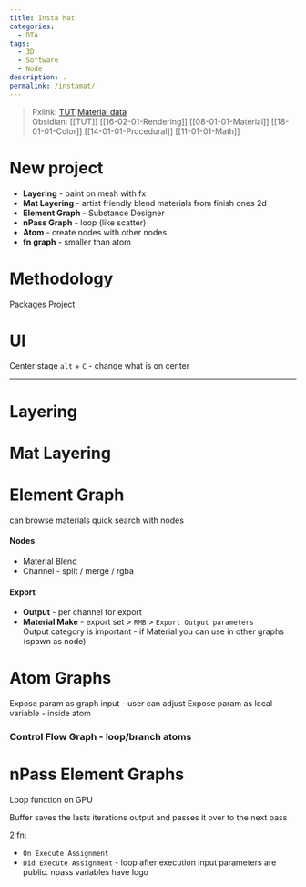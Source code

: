 ```yaml
---
title: Insta Mat
categories:
  - DTA
tags:
  - 3D
  - Software
  - Node
description: .
permalink: /instamat/
---
```

> Pxlink: [TUT](/tutmain/) [Material data](/matdata/)   
> Obsidian: [[TUT]] [[16-02-01-Rendering]]  [[08-01-01-Material]] [[18-01-01-Color]]  [[14-01-01-Procedural]]  [[11-01-01-Math]]


# New project 
- **Layering** - paint on mesh with fx 
- **Mat Layering**  - artist friendly blend materials from finish ones 2d
- **Element Graph** -  Substance Designer
- **nPass Graph** - loop (like scatter)
- **Atom** - create nodes with other nodes 
- **fn graph** - smaller than atom



# Methodology 

Packages
Project


# UI 


Center stage 
`alt` + `C` - change what is on center 


----
# Layering


# Mat Layering



# Element Graph
can browse materials 
quick search with nodes

#### Nodes

- Material Blend 
- Channel - split / merge / rgba

#### Export 

- **Output** - per channel for export
- **Material Make** - export set    > `RMB` > `Export Output parameters`  
Output category is important - if Material you can use in other graphs (spawn as node)


# Atom Graphs 

Expose param as graph input - user can adjust 
Expose param as local variable - inside atom 

### Control Flow Graph - loop/branch atoms 



# nPass Element Graphs 
Loop function on GPU 

Buffer saves the lasts iterations output and passes it over to the next pass 


2 fn: 
- `On Execute Assignment` 
- `Did Execute Assignment`  - loop after execution 
input parameters are public. 
npass variables have logo 